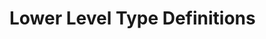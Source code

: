 # Lower Level Type Definitions

<p data-include="message/table/agreement.html" data-include-format="html">
</p>

<p data-include="message/table/constraint.html" data-include-format="html">
</p>

<p data-include="message/table/catalog.html" data-include-format="html">
</p>

<p data-include="message/table/dataaddress.html" data-include-format="html">
</p>

<p data-include="message/table/dataset.html" data-include-format="html">
</p>

<p data-include="message/table/distribution.html" data-include-format="html">
</p>

<p data-include="message/table/duty.html" data-include-format="html">
</p>

<p data-include="message/table/dataservice.html" data-include-format="html">
</p>

<p data-include="message/table/endpointproperty.html" data-include-format="html">
</p>

<p data-include="message/table/messageoffer.html" data-include-format="html">
</p>

<p data-include="message/table/offer.html" data-include-format="html">
</p>

<p data-include="message/table/permission.html" data-include-format="html">
</p>

<p data-include="message/table/prohibition.html" data-include-format="html">
</p>

<p data-include="message/table/rule.html" data-include-format="html">
</p>
